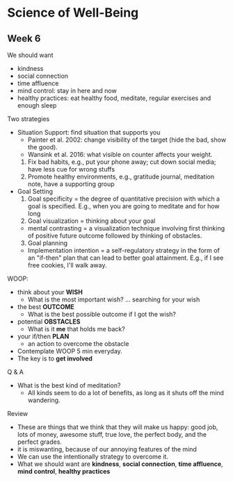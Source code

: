 # Science of Well-Being
## Week 6

We should want
  * kindness
  * social connection
  * time affluence
  * mind control: stay in here and now
  * healthy practices: eat healthy food, meditate, regular exercises and enough sleep

Two strategies 
  * Situation Support: find situation that supports you
    * Painter et al. 2002: change visibility of the target (hide the bad, show the good).
    * Wansink et al. 2016: what visible on counter affects your weight.
    1. Fix bad habits, e.g., put your phone away; cut down social media; have less cue for wrong stuffs
    2. Promote healthy environments, e.g., gratitude journal, meditation note, have a supporting group
  * Goal Setting
    1. Goal specificity = the degree of quantitative precision with which a goal is specified. E.g., when you are going to meditate and for how long
    2. Goal visualization = thinking about your goal
      * mental contrasting = a visualization technique involving first thinking of positive future outcome followed by thinking of obstacles.
    3. Goal planning
      * Implementation intention = a self-regulatory strategy in the form of an "if-then" plan that can lead to better goal attainment. E.g., if I see free cookies, I'll walk away.
    
WOOP:
  * think about your **WISH**
    * What is the most important wish? ... searching for your wish
  * the best **OUTCOME**
    * What is the best possible outcome if I got the wish?
  * potential **OBSTACLES**
    * What is it **me** that holds me back?
  * your if/then **PLAN**
    * an action to overcome the obstacle
  * Contemplate WOOP 5 min everyday.
  * The key is to **get involved**
      
Q & A
  * What is the best kind of meditation?
    * All kinds seem to do a lot of benefits, as long as it shuts off the mind wandering.
    
Review
  * These are things that we think that they will make us happy: good job, lots of money, awesome stuff, true love, the perfect body, and the perfect grades.
  * it is miswanting, because of our annoying features of the mind
  * We can use the intentionally strategy to overcome it.
  * What we should want are **kindness**, **social connection**, **time affluence**, **mind control**, **healthy practices**
  
    
    
